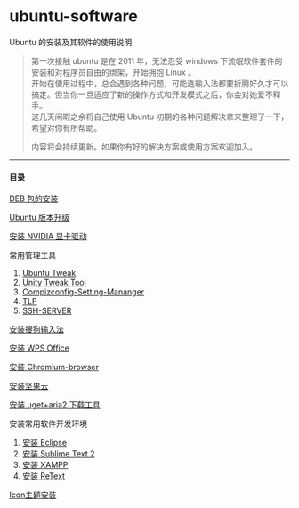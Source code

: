 # ubuntu-software
Ubuntu 的安装及其软件的使用说明
> 第一次接触 ubuntu 是在 2011 年，无法忍受 windows 下流氓软件套件的安装和对程序员自由的绑架，开始拥抱 Linux 。   
> 开始在使用过程中，总会遇到各种问题，可能连输入法都要折腾好久才可以搞定。但当你一旦适应了新的操作方式和开发模式之后，你会对她爱不释手。   
> 这几天闲暇之余将自己使用 Ubuntu 初期的各种问题解决拿来整理了一下，希望对你有所帮助。
> 
> 内容将会持续更新。如果你有好的解决方案或使用方案欢迎加入。

---

#### 目录
[DEB 包的安装](./deb.md)

[Ubuntu 版本升级](./upgrade.md)

[安装 NVIDIA 显卡驱动](./nvidia.md)

常用管理工具

1. [Ubuntu Tweak](./ubuntu-tweak.md)
2. [Unity Tweak Tool](./unity-tweak-tool.md)
3. [Compizconfig-Setting-Mananger](./compizconfig-setting-mananger.md)
4. [TLP](./tlp.md)
5. [SSH-SERVER](./ssh-server.md)

[安装搜狗输入法](./input-method.md)

[安装 WPS Office](./wps-office.md)

[安装 Chromium-browser](./chromium-browser.md)

[安装坚果云](./nutstore.md)

[安装 uget+aria2 下载工具](./uget+aria2.md)

安装常用软件开发环境

1. [安装 Eclipse](./eclipse.md)
2. [安装 Sublime Text 2](./sublime-text-2.md)
3. [安装 XAMPP](./xampp.md)   
4. [安装 ReText](./retext.md)

[Icon主题安装](./icon-theme.md)